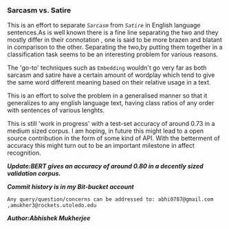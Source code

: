 ### Sarcasm vs. Satire 


This is an effort to separate _`Sarcasm`_ from  _`Satire`_ in English language sentences.As is well known there is a fine line separating the two and they mostly differ in their connotation , one is said to be more brazen and blatant in comparison to the other. Separating the two,by putting them together in a classification task seems to be an interesting problem for various reasons.

The 'go-to' techniques such as `Embedding` wouldn't go very far as both sarcasm and satire have a certain amount of wordplay which tend
to give the same word different meaning based on their relative usage in a text.

This is an effort to solve the problem in a generalised manner so that it generalizes to any english language text, having class ratios
of any order with sentences of various lenghts. 

This is still 'work in progress' with a test-set accuracy of around 0.73 in a medium sized corpus. I am hoping, in future this might lead to a open source contribution in the form of some kind of API. With the betterment of accuracy this might turn out to be an important milestone in affect recognition. 

***Update:BERT gives an accuracy of around 0.80 in a decently sized validation corpus.***

***Commit history is in my Bit-bucket account***

`Any query/question/concerns can be addressed to: abhi0787@gmail.com ,amukher3@rockets.utoledo.edu`

***Author:Abhishek Mukherjee***






